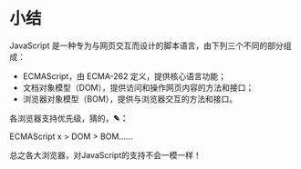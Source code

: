 # 小结

JavaScript 是一种专为与网页交互而设计的脚本语言，由下列三个不同的部分组成：
- ECMAScript，由 ECMA-262 定义，提供核心语言功能；
- 文档对象模型（DOM），提供访问和操作网页内容的方法和接口；
- 浏览器对象模型（BOM），提供与浏览器交互的方法和接口。

各浏览器支持优先级，猜的，**✎：**

ECMAScript x > DOM > BOM……

总之各大浏览器，对JavaScript的支持不会一模一样！

